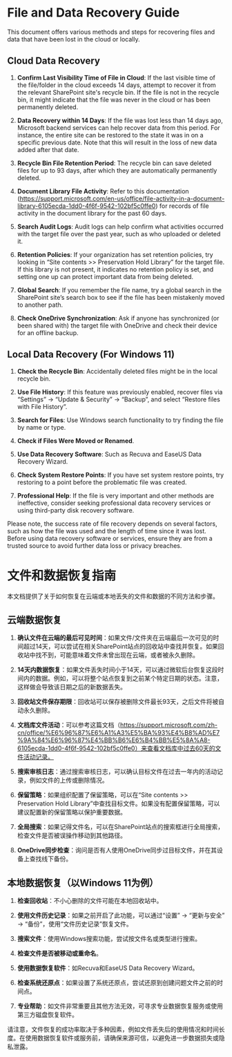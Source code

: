 # File and Data Recovery Guide

This document offers various methods and steps for recovering files and data that have been lost in the cloud or locally.

## Cloud Data Recovery

1. **Confirm Last Visibility Time of File in Cloud**: If the last visible time of the file/folder in the cloud exceeds 14 days, attempt to recover it from the relevant SharePoint site's recycle bin. If the file is not in the recycle bin, it might indicate that the file was never in the cloud or has been permanently deleted.

2. **Data Recovery within 14 Days**: If the file was lost less than 14 days ago, Microsoft backend services can help recover data from this period. For instance, the entire site can be restored to the state it was in on a specific previous date. Note that this will result in the loss of new data added after that date.

3. **Recycle Bin File Retention Period**: The recycle bin can save deleted files for up to 93 days, after which they are automatically permanently deleted.

4. **Document Library File Activity**: Refer to this documentation (https://support.microsoft.com/en-us/office/file-activity-in-a-document-library-6105ecda-1dd0-4f6f-9542-102bf5c0ffe0) for records of file activity in the document library for the past 60 days.

5. **Search Audit Logs**: Audit logs can help confirm what activities occurred with the target file over the past year, such as who uploaded or deleted it.

6. **Retention Policies**: If your organization has set retention policies, try looking in “Site contents >> Preservation Hold Library” for the target file. If this library is not present, it indicates no retention policy is set, and setting one up can protect important data from being deleted.

7. **Global Search**: If you remember the file name, try a global search in the SharePoint site’s search box to see if the file has been mistakenly moved to another path.

8. **Check OneDrive Synchronization**: Ask if anyone has synchronized (or been shared with) the target file with OneDrive and check their device for an offline backup.

## Local Data Recovery (For Windows 11)

1. **Check the Recycle Bin**: Accidentally deleted files might be in the local recycle bin.

2. **Use File History**: If this feature was previously enabled, recover files via “Settings” -> “Update & Security” -> “Backup”, and select “Restore files with File History”.

3. **Search for Files**: Use Windows search functionality to try finding the file by name or type.

4. **Check if Files Were Moved or Renamed**.

5. **Use Data Recovery Software**: Such as Recuva and EaseUS Data Recovery Wizard.

6. **Check System Restore Points**: If you have set system restore points, try restoring to a point before the problematic file was created.

7. **Professional Help**: If the file is very important and other methods are ineffective, consider seeking professional data recovery services or using third-party disk recovery software.

Please note, the success rate of file recovery depends on several factors, such as how the file was used and the length of time since it was lost. Before using data recovery software or services, ensure they are from a trusted source to avoid further data loss or privacy breaches.

# 文件和数据恢复指南

本文档提供了关于如何恢复在云端或本地丢失的文件和数据的不同方法和步骤。

## 云端数据恢复

1. **确认文件在云端的最后可见时间**：如果文件/文件夹在云端最后一次可见的时间超过14天，可以尝试在相关SharePoint站点的回收站中查找并恢复。如果回收站中找不到，可能意味着文件未曾出现在云端，或者被永久删除。

2. **14天内数据恢复**：如果文件丢失时间小于14天，可以通过微软后台恢复这段时间内的数据。例如，可以将整个站点恢复到之前某个特定日期的状态。注意，这样做会导致该日期之后的新数据丢失。

3. **回收站文件保存期限**：回收站可以保存被删除文件最长93天，之后文件将被自动永久删除。

4. **文档库文件活动**：可以参考这篇文档（https://support.microsoft.com/zh-cn/office/%E6%96%87%E6%A1%A3%E5%BA%93%E4%B8%AD%E7%9A%84%E6%96%87%E4%BB%B6%E6%B4%BB%E5%8A%A8-6105ecda-1dd0-4f6f-9542-102bf5c0ffe0）来查看文档库中过去60天的文件活动记录。

5. **搜索审核日志**：通过搜索审核日志，可以确认目标文件在过去一年内的活动记录，例如文件的上传或删除情况。

6. **保留策略**：如果组织配置了保留策略，可以在“Site contents >> Preservation Hold Library”中查找目标文件。如果没有配置保留策略，可以建议配置新的保留策略以保护重要数据。

7. **全局搜索**：如果记得文件名，可以在SharePoint站点的搜索框进行全局搜索，检查文件是否被误操作移动到其他路径。

8. **OneDrive同步检查**：询问是否有人使用OneDrive同步过目标文件，并在其设备上查找线下备份。

## 本地数据恢复（以Windows 11为例）

1. **检查回收站**：不小心删除的文件可能在本地回收站中。

2. **使用文件历史记录**：如果之前开启了此功能，可以通过“设置” -> “更新与安全” -> “备份”，使用“文件历史记录”恢复文件。

3. **搜索文件**：使用Windows搜索功能，尝试按文件名或类型进行搜索。

4. **检查文件是否被移动或重命名**。

5. **使用数据恢复软件**：如Recuva和EaseUS Data Recovery Wizard。

6. **检查系统还原点**：如果设置了系统还原点，尝试还原到创建问题文件之前的时间点。

7. **专业帮助**：如文件非常重要且其他方法无效，可寻求专业数据恢复服务或使用第三方磁盘恢复软件。

请注意，文件恢复的成功率取决于多种因素，例如文件丢失后的使用情况和时间长度。在使用数据恢复软件或服务前，请确保来源可信，以避免进一步数据损失或隐私泄露。
